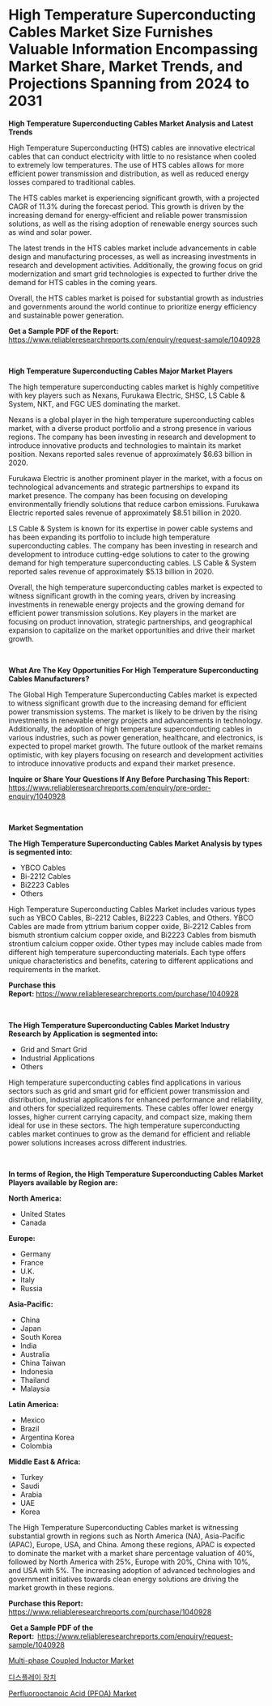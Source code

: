 <p><h1>High Temperature Superconducting Cables Market Size Furnishes Valuable Information Encompassing Market Share, Market Trends, and Projections Spanning from 2024 to 2031</h1></p><p><strong>High Temperature Superconducting Cables Market Analysis and Latest Trends</strong></p>
<p><p>High Temperature Superconducting (HTS) cables are innovative electrical cables that can conduct electricity with little to no resistance when cooled to extremely low temperatures. The use of HTS cables allows for more efficient power transmission and distribution, as well as reduced energy losses compared to traditional cables.</p><p>The HTS cables market is experiencing significant growth, with a projected CAGR of 11.3% during the forecast period. This growth is driven by the increasing demand for energy-efficient and reliable power transmission solutions, as well as the rising adoption of renewable energy sources such as wind and solar power.</p><p>The latest trends in the HTS cables market include advancements in cable design and manufacturing processes, as well as increasing investments in research and development activities. Additionally, the growing focus on grid modernization and smart grid technologies is expected to further drive the demand for HTS cables in the coming years.</p><p>Overall, the HTS cables market is poised for substantial growth as industries and governments around the world continue to prioritize energy efficiency and sustainable power generation.</p></p>
<p><strong>Get a Sample PDF of the Report:&nbsp;</strong> <a href="https://www.reliableresearchreports.com/enquiry/request-sample/1040928">https://www.reliableresearchreports.com/enquiry/request-sample/1040928</a></p>
<p>&nbsp;</p>
<p><strong>High Temperature Superconducting Cables Major Market Players</strong></p>
<p><p>The high temperature superconducting cables market is highly competitive with key players such as Nexans, Furukawa Electric, SHSC, LS Cable & System, NKT, and FGC UES dominating the market. </p><p>Nexans is a global player in the high temperature superconducting cables market, with a diverse product portfolio and a strong presence in various regions. The company has been investing in research and development to introduce innovative products and technologies to maintain its market position. Nexans reported sales revenue of approximately $6.63 billion in 2020.</p><p>Furukawa Electric is another prominent player in the market, with a focus on technological advancements and strategic partnerships to expand its market presence. The company has been focusing on developing environmentally friendly solutions that reduce carbon emissions. Furukawa Electric reported sales revenue of approximately $8.51 billion in 2020.</p><p>LS Cable & System is known for its expertise in power cable systems and has been expanding its portfolio to include high temperature superconducting cables. The company has been investing in research and development to introduce cutting-edge solutions to cater to the growing demand for high temperature superconducting cables. LS Cable & System reported sales revenue of approximately $5.13 billion in 2020.</p><p>Overall, the high temperature superconducting cables market is expected to witness significant growth in the coming years, driven by increasing investments in renewable energy projects and the growing demand for efficient power transmission solutions. Key players in the market are focusing on product innovation, strategic partnerships, and geographical expansion to capitalize on the market opportunities and drive their market growth.</p></p>
<p>&nbsp;</p>
<p><strong>What Are The Key Opportunities For High Temperature Superconducting Cables Manufacturers?</strong></p>
<p><p>The Global High Temperature Superconducting Cables market is expected to witness significant growth due to the increasing demand for efficient power transmission systems. The market is likely to be driven by the rising investments in renewable energy projects and advancements in technology. Additionally, the adoption of high temperature superconducting cables in various industries, such as power generation, healthcare, and electronics, is expected to propel market growth. The future outlook of the market remains optimistic, with key players focusing on research and development activities to introduce innovative products and expand their market presence.</p></p>
<p><strong>Inquire or Share Your Questions If Any Before Purchasing This Report:</strong> <a href="https://www.reliableresearchreports.com/enquiry/pre-order-enquiry/1040928">https://www.reliableresearchreports.com/enquiry/pre-order-enquiry/1040928</a></p>
<p>&nbsp;</p>
<p><strong>Market Segmentation</strong></p>
<p><strong>The High Temperature Superconducting Cables Market Analysis by types is segmented into:</strong></p>
<p><ul><li>YBCO Cables</li><li>Bi-2212 Cables</li><li>Bi2223 Cables</li><li>Others</li></ul></p>
<p><p>High Temperature Superconducting Cables Market includes various types such as YBCO Cables, Bi-2212 Cables, Bi2223 Cables, and Others. YBCO Cables are made from yttrium barium copper oxide, Bi-2212 Cables from bismuth strontium calcium copper oxide, and Bi2223 Cables from bismuth strontium calcium copper oxide. Other types may include cables made from different high temperature superconducting materials. Each type offers unique characteristics and benefits, catering to different applications and requirements in the market.</p></p>
<p><strong>Purchase this Report:&nbsp;</strong><a href="https://www.reliableresearchreports.com/purchase/1040928">https://www.reliableresearchreports.com/purchase/1040928</a></p>
<p>&nbsp;</p>
<p><strong>The High Temperature Superconducting Cables Market Industry Research by Application is segmented into:</strong></p>
<p><ul><li>Grid and Smart Grid</li><li>Industrial Applications</li><li>Others</li></ul></p>
<p><p>High temperature superconducting cables find applications in various sectors such as grid and smart grid for efficient power transmission and distribution, industrial applications for enhanced performance and reliability, and others for specialized requirements. These cables offer lower energy losses, higher current carrying capacity, and compact size, making them ideal for use in these sectors. The high temperature superconducting cables market continues to grow as the demand for efficient and reliable power solutions increases across different industries.</p></p>
<p>&nbsp;</p>
<p><strong>In terms of Region, the High Temperature Superconducting Cables Market Players available by Region are:</strong></p>
<p>
    <p> <strong> North America: </strong>
        <ul>
            <li>United States</li>
            <li>Canada</li>
        </ul>
        </p> 
    <p> <strong> Europe: </strong>
        <ul>
            <li>Germany</li>
            <li>France</li>
            <li>U.K.</li>
            <li>Italy</li>
            <li>Russia</li>
        </ul>
        </p> 
    <p> <strong> Asia-Pacific: </strong>
        <ul>
            <li>China</li>
            <li>Japan</li>
            <li>South Korea</li>
            <li>India</li>
            <li>Australia</li>
            <li>China Taiwan</li>
            <li>Indonesia</li>
            <li>Thailand</li>
            <li>Malaysia</li>
        </ul>
        </p> 
    <p> <strong> Latin America: </strong>
        <ul>
            <li>Mexico</li>
            <li>Brazil</li>
            <li>Argentina Korea</li>
            <li>Colombia</li>
        </ul>
        </p> 
    <p> <strong> Middle East & Africa: </strong>
        <ul>
            <li>Turkey</li>
            <li>Saudi</li>
            <li>Arabia</li>
            <li>UAE</li>
            <li>Korea</li>
        </ul>
    </p>
    </p>
<p><p>The High Temperature Superconducting Cables market is witnessing substantial growth in regions such as North America (NA), Asia-Pacific (APAC), Europe, USA, and China. Among these regions, APAC is expected to dominate the market with a market share percentage valuation of 40%, followed by North America with 25%, Europe with 20%, China with 10%, and USA with 5%. The increasing adoption of advanced technologies and government initiatives towards clean energy solutions are driving the market growth in these regions.</p></p>
<p><strong>Purchase this Report: </strong><a href="https://www.reliableresearchreports.com/purchase/1040928">https://www.reliableresearchreports.com/purchase/1040928</a></p>
<p>&nbsp;<strong>Get a Sample PDF of the Report:&nbsp;&nbsp;</strong><a href="https://www.reliableresearchreports.com/enquiry/request-sample/1040928">https://www.reliableresearchreports.com/enquiry/request-sample/1040928</a></p>
<p><strong></strong></p>
<p><p><a href="https://www.linkedin.com/pulse/multi-phase-coupled-inductor-market-size-share-amp-trends-c3ovc?trackingId=uUwQzmEJ0746Vkgf898%2BQg%3D%3D">Multi-phase Coupled Inductor Market</a></p><p><a href="https://github.com/crfsywufhm81415/Market-Research-Report-List-1/blob/main/308286414849.md">디스플레이 장치</a></p><p><a href="https://www.linkedin.com/pulse/perfluorooctanoic-acid-pfoa-market-size-share-amp-trends-agp4c?trackingId=qYg28SljmRwFvksXC%2FYqWA%3D%3D">Perfluorooctanoic Acid (PFOA) Market</a></p></p>